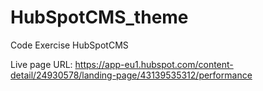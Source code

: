# HubSpotCMS_theme

Code Exercise HubSpotCMS

Live page URL: https://app-eu1.hubspot.com/content-detail/24930578/landing-page/43139535312/performance
